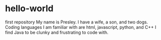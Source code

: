 # hello-world
first repository
My name is Presley. I have  a wife, a son, and two dogs.
Coding languages I am familiar with are html, javascript, python, and C++
I find Java to be clunky and frustrating to code with. 

